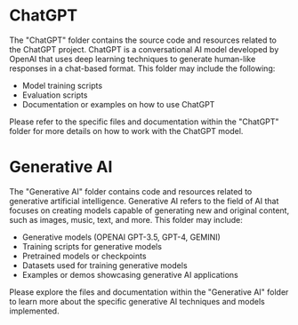 # ChatGPT

The "ChatGPT" folder contains the source code and resources related to the ChatGPT project. ChatGPT is a conversational AI model developed by OpenAI that uses deep learning techniques to generate human-like responses in a chat-based format. This folder may include the following:

- Model training scripts
- Evaluation scripts
- Documentation or examples on how to use ChatGPT

Please refer to the specific files and documentation within the "ChatGPT" folder for more details on how to work with the ChatGPT model.

# Generative AI

The "Generative AI" folder contains code and resources related to generative artificial intelligence. Generative AI refers to the field of AI that focuses on creating models capable of generating new and original content, such as images, music, text, and more. This folder may include:

- Generative models (OPENAI GPT-3.5, GPT-4, GEMINI)
- Training scripts for generative models
- Pretrained models or checkpoints
- Datasets used for training generative models
- Examples or demos showcasing generative AI applications

Please explore the files and documentation within the "Generative AI" folder to learn more about the specific generative AI techniques and models implemented.
